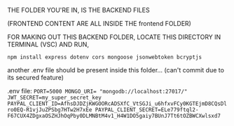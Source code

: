 THE FOLDER YOU'RE IN, IS THE BACKEND FILES

(FRONTEND CONTENT ARE ALL INSIDE THE frontend FOLDER)

FOR MAKING OUT THIS BACKEND FOLDER, LOCATE THIS DIRECTORY IN TERMINAL (VSC) AND RUN,

```npm install express dotenv cors mongoose jsonwebtoken bcryptjs```


another .env file should be present inside this folder... (can't commit due to its secured feature)

.env file:
    ```PORT=5000
    MONGO_URI= "mongodb://localhost:27017/"
    JWT_SECRET=my_super_secret_key
    PAYPAL_CLIENT_ID=AfhsDJDZjKWGOORcADSXfC_VtSGJi_u6hfxvFCy0KGTEjmD8CQsDlro0EQ-R1vjJuZPSbg7HTw2H7xEe
    PAYPAL_CLIENT_SECRET=ELe779ftql2-F67CUX4ZDgxaOSZHJhOqPby0DLMNBtM4v1_H4W1DO5gaiy7BUnJ7Tt6tOZBWCXwlsxd7```
